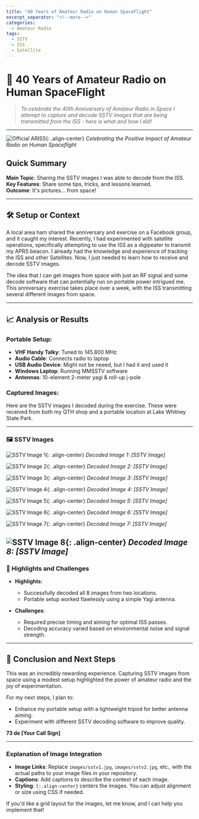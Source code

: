 ```yaml
---
title: "40 Years of Amateur Radio on Human SpaceFlight"
excerpt_separator: "<!--more-->"
categories:
  - Amateur Radio
tags:
  - SSTV
  - ISS
  - Satellite
---
```


# 📡 40 Years of Amateur Radio on Human SpaceFlight

> *To celebrate the 40th Anniversary of Amateur Radio in Space I attempt to capture and decode SSTV images that are being transmitted from the ISS - here is what and how I did!*

---

![Official ARISS](images/official_40.png){: .align-center}
*Celebrating the Positive Impact of Amateur Radio on Human Spaceflight*

## Quick Summary
**Main Topic**: Sharing the SSTV images I was able to decode from the ISS.  
**Key Features**: Share some tips, tricks, and lessons learned.  
**Outcome**: It's pictures... from space!   

<!--more-->

---

## 🛠 Setup or Context

A local area ham shared the anniversary and exercise on a Facebook group, and it caught my interest. Recently, I had experimented with satellite operations, specifically attempting to use the ISS as a digipeater to transmit my APRS beacon. I already had the knowledge and experience of tracking the ISS and other Satellites. Now, I just needed to learn how to receive and decode SSTV images.  

The idea that I can get images from space with just an RF signal and some decode software that can potentially run on portable power intrigued me. This anniversary exercise takes place over a week, with the ISS transmitting several different images from space.

---

## 📈 Analysis or Results

### Portable Setup:
- **VHF Handy Talky**: Tuned to 145.800 MHz
- **Audio Cable**: Connects radio to laptop
- **USB Audio Device**: Might not be neeed, but I had it and used it
- **Windows Laptop**: Running MMSSTV software
- **Antennas**: 10-element 2-meter yagi & roll-up j-pole

### Captured Images:
Here are the SSTV images I decoded during the exercise. These were received from both my QTH shop and a portable location at Lake Whitney State Park.

---

### 🖼 SSTV Images

![SSTV Image 1](images/40th_ham_space_9.png){: .align-center}
*Decoded Image 1: [SSTV Image]*

![SSTV Image 2](images/40th_ham_space_9.png){: .align-center}
*Decoded Image 2: [SSTV Image]*

![SSTV Image 3](images/40th_ham_space_8.png){: .align-center}
*Decoded Image 3: [SSTV Image]*

![SSTV Image 4](images/40th_ham_space_6.png){: .align-center}
*Decoded Image 4: [SSTV Image]*

![SSTV Image 5](images/40th_ham_space_5.png){: .align-center}
*Decoded Image 5: [SSTV Image]*

![SSTV Image 6](images/40th_ham_space_3.png){: .align-center}
*Decoded Image 6: [SSTV Image]*

![SSTV Image 7](images/40th_ham_space_2.png){: .align-center}
*Decoded Image 7: [SSTV Image]*

![SSTV Image 8](images/40th_ham_space_1.png){: .align-center}
*Decoded Image 8: [SSTV Image]*
---

### 🌟 Highlights and Challenges

- **Highlights**:
  - Successfully decoded all 8 images from two locations.
  - Portable setup worked flawlessly using a simple Yagi antenna.

- **Challenges**:
  - Required precise timing and aiming for optimal ISS passes.
  - Decoding accuracy varied based on environmental noise and signal strength.

---

## 🧭 Conclusion and Next Steps

This was an incredibly rewarding experience. Capturing SSTV images from space using a modest setup highlighted the power of amateur radio and the joy of experimentation.  

For my next steps, I plan to:
- Enhance my portable setup with a lightweight tripod for better antenna aiming.
- Experiment with different SSTV decoding software to improve quality.

**73 de [Your Call Sign]**

---

### Explanation of Image Integration
- **Image Links**: Replace `images/sstv1.jpg`, `images/sstv2.jpg`, etc., with the actual paths to your image files in your repository.
- **Captions**: Add captions to describe the context of each image.
- **Styling**: `{:.align-center}` centers the images. You can adjust alignment or size using CSS if needed.

If you'd like a grid layout for the images, let me know, and I can help you implement that!
